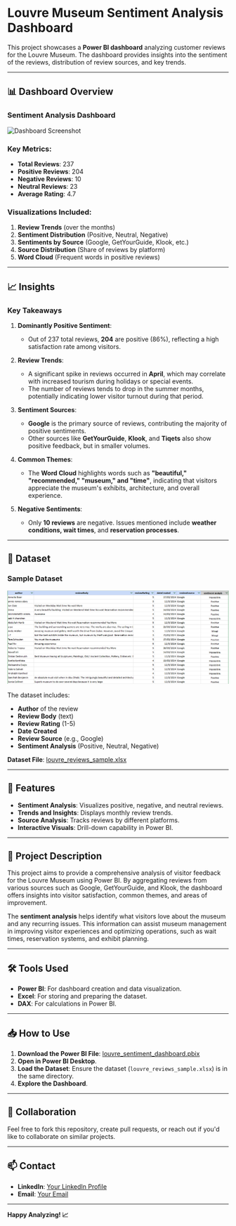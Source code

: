 # Louvre Museum Sentiment Analysis Dashboard

This project showcases a **Power BI dashboard** analyzing customer reviews for the Louvre Museum. The dashboard provides insights into the sentiment of the reviews, distribution of review sources, and key trends.

---

## 📊 **Dashboard Overview**

### Sentiment Analysis Dashboard

![Dashboard Screenshot](dashboard_screenshot.png)

### Key Metrics:
- **Total Reviews**: 237
- **Positive Reviews**: 204
- **Negative Reviews**: 10
- **Neutral Reviews**: 23
- **Average Rating**: 4.7

### Visualizations Included:
1. **Review Trends** (over the months)
2. **Sentiment Distribution** (Positive, Neutral, Negative)
3. **Sentiments by Source** (Google, GetYourGuide, Klook, etc.)
4. **Source Distribution** (Share of reviews by platform)
5. **Word Cloud** (Frequent words in positive reviews)

---

## 📈 **Insights**

### Key Takeaways

1. **Dominantly Positive Sentiment**:
   - Out of 237 total reviews, **204** are positive (86%), reflecting a high satisfaction rate among visitors.

2. **Review Trends**:
   - A significant spike in reviews occurred in **April**, which may correlate with increased tourism during holidays or special events.
   - The number of reviews tends to drop in the summer months, potentially indicating lower visitor turnout during that period.

3. **Sentiment Sources**:
   - **Google** is the primary source of reviews, contributing the majority of positive sentiments.
   - Other sources like **GetYourGuide**, **Klook**, and **Tiqets** also show positive feedback, but in smaller volumes.

4. **Common Themes**:
   - The **Word Cloud** highlights words such as **"beautiful," "recommended," "museum," and "time"**, indicating that visitors appreciate the museum's exhibits, architecture, and overall experience.

5. **Negative Sentiments**:
   - Only **10 reviews** are negative. Issues mentioned include **weather conditions, wait times**, and **reservation processes**.

---

## 📂 **Dataset**

### Sample Dataset

![Dataset Screenshot](dataset_screenshot.png)

The dataset includes:
- **Author** of the review
- **Review Body** (text)
- **Review Rating** (1-5)
- **Date Created**
- **Review Source** (e.g., Google)
- **Sentiment Analysis** (Positive, Neutral, Negative)

**Dataset File**: [louvre_reviews_sample.xlsx](louvre_reviews_sample.xlsx)

---

## 🚀 **Features**

- **Sentiment Analysis**: Visualizes positive, negative, and neutral reviews.
- **Trends and Insights**: Displays monthly review trends.
- **Source Analysis**: Tracks reviews by different platforms.
- **Interactive Visuals**: Drill-down capability in Power BI.

---

## 📝 **Project Description**

This project aims to provide a comprehensive analysis of visitor feedback for the Louvre Museum using Power BI. By aggregating reviews from various sources such as Google, GetYourGuide, and Klook, the dashboard offers insights into visitor satisfaction, common themes, and areas of improvement.

The **sentiment analysis** helps identify what visitors love about the museum and any recurring issues. This information can assist museum management in improving visitor experiences and optimizing operations, such as wait times, reservation systems, and exhibit planning.

---

## 🛠️ **Tools Used**

- **Power BI**: For dashboard creation and data visualization.
- **Excel**: For storing and preparing the dataset.
- **DAX**: For calculations in Power BI.

---

## 📥 **How to Use**

1. **Download the Power BI File**: [louvre_sentiment_dashboard.pbix](louvre_sentiment_dashboard.pbix)
2. **Open in Power BI Desktop**.
3. **Load the Dataset**: Ensure the dataset (`louvre_reviews_sample.xlsx`) is in the same directory.
4. **Explore the Dashboard**.

---

## 🤝 **Collaboration**

Feel free to fork this repository, create pull requests, or reach out if you'd like to collaborate on similar projects.

---

## 📫 **Contact**

- **LinkedIn**: [Your LinkedIn Profile](#)
- **Email**: [Your Email](mailto:youremail@example.com)

---

**Happy Analyzing! 📈**

